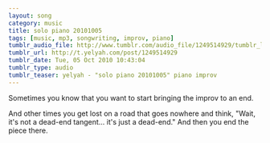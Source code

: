 ```yaml
---
layout: song
category: music
title: solo piano 20101005
tags: [music, mp3, songwriting, improv, piano]
tumblr_audio_file: http://www.tumblr.com/audio_file/1249514929/tumblr_l9tqbshToc1qzo4ep
tumblr_url: http://t.yelyah.com/post/1249514929
tumblr_date: Tue, 05 Oct 2010 10:43:04
tumblr_type: audio
tumblr_teaser: yelyah - "solo piano 20101005" piano improv
---
```

Sometimes you know that you want to start bringing the improv to an end.

And other times you get lost on a road that goes nowhere and think, "Wait, it's not a dead-end tangent... it's just a dead-end." And then you end the piece there.

